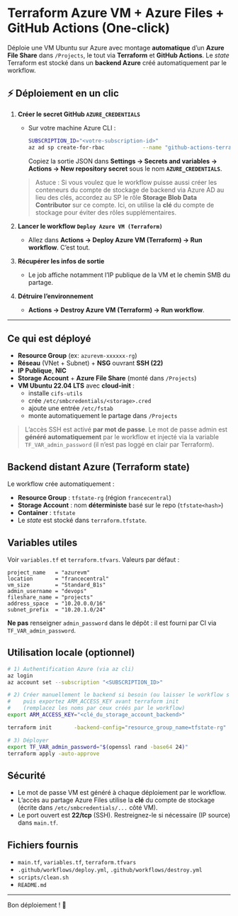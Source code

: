 # Terraform Azure VM + Azure Files + GitHub Actions (One‑click)

Déploie une VM Ubuntu sur Azure avec montage **automatique** d’un **Azure File Share** dans `/Projects`, le tout via **Terraform** et **GitHub Actions**.
Le *state* Terraform est stocké dans un **backend Azure** créé automatiquement par le workflow.

## ⚡️ Déploiement en un clic

1. **Créer le secret GitHub `AZURE_CREDENTIALS`**
   - Sur votre machine Azure CLI :
     ```bash
     SUBSCRIPTION_ID="<votre-subscription-id>"
     az ad sp create-for-rbac            --name "github-actions-terraform"            --role "Contributor"            --scopes "/subscriptions/${SUBSCRIPTION_ID}"            --sdk-auth
     ```
     Copiez la sortie JSON dans **Settings → Secrets and variables → Actions → New repository secret** sous le nom **`AZURE_CREDENTIALS`**.

   > Astuce : Si vous voulez que le workflow puisse aussi créer les conteneurs du compte de stockage de backend via Azure AD au lieu des clés, accordez au SP le rôle **Storage Blob Data Contributor** sur ce compte. Ici, on utilise la **clé** du compte de stockage pour éviter des rôles supplémentaires.

2. **Lancer le workflow `Deploy Azure VM (Terraform)`**
   - Allez dans **Actions → Deploy Azure VM (Terraform) → Run workflow**. C’est tout.

3. **Récupérer les infos de sortie**
   - Le job affiche notamment l’IP publique de la VM et le chemin SMB du partage.

4. **Détruire l’environnement**
   - **Actions → Destroy Azure VM (Terraform) → Run workflow**.

---

## Ce qui est déployé

- **Resource Group** (ex: `azurevm-xxxxxx-rg`)
- **Réseau** (VNet + Subnet) + **NSG** ouvrant **SSH (22)**
- **IP Publique**, **NIC**
- **Storage Account** + **Azure File Share** (monté dans `/Projects`)
- **VM Ubuntu 22.04 LTS** avec **cloud-init** :
  - installe `cifs-utils`
  - crée `/etc/smbcredentials/<storage>.cred`
  - ajoute une entrée `/etc/fstab`
  - monte automatiquement le partage dans `/Projects`

> L’accès SSH est activé **par mot de passe**. Le mot de passe admin est **généré automatiquement** par le workflow et injecté via la variable `TF_VAR_admin_password` (il n’est pas loggé en clair par Terraform).

## Backend distant Azure (Terraform state)

Le workflow crée automatiquement :
- **Resource Group** : `tfstate-rg` (région `francecentral`)
- **Storage Account** : nom **déterministe** basé sur le repo (`tfstate<hash>`)
- **Container** : `tfstate`
- Le *state* est stocké dans `terraform.tfstate`.

## Variables utiles

Voir `variables.tf` et `terraform.tfvars`. Valeurs par défaut :
```hcl
project_name   = "azurevm"
location       = "francecentral"
vm_size        = "Standard_B1s"
admin_username = "devops"
fileshare_name = "projects"
address_space  = "10.20.0.0/16"
subnet_prefix  = "10.20.1.0/24"
```

**Ne pas** renseigner `admin_password` dans le dépôt : il est fourni par CI via `TF_VAR_admin_password`.

## Utilisation locale (optionnel)

```bash
# 1) Authentification Azure (via az cli)
az login
az account set --subscription "<SUBSCRIPTION_ID>"

# 2) Créer manuellement le backend si besoin (ou laisser le workflow s'en charger)
#    puis exportez ARM_ACCESS_KEY avant terraform init
#    (remplacez les noms par ceux créés par le workflow)
export ARM_ACCESS_KEY="<clé_du_storage_account_backend>"

terraform init       -backend-config="resource_group_name=tfstate-rg"       -backend-config="storage_account_name=tfstate<hash>"       -backend-config="container_name=tfstate"       -backend-config="key=terraform.tfstate"

# 3) Déployer
export TF_VAR_admin_password="$(openssl rand -base64 24)"
terraform apply -auto-approve
```

## Sécurité

- Le mot de passe VM est généré à chaque déploiement par le workflow.
- L’accès au partage Azure Files utilise la **clé** du compte de stockage (écrite dans `/etc/smbcredentials/...` côté VM).
- Le port ouvert est **22/tcp** (SSH). Restreignez-le si nécessaire (IP source) dans `main.tf`.

## Fichiers fournis

- `main.tf`, `variables.tf`, `terraform.tfvars`
- `.github/workflows/deploy.yml`, `.github/workflows/destroy.yml`
- `scripts/clean.sh`
- `README.md`

---

Bon déploiement ! 🚀
